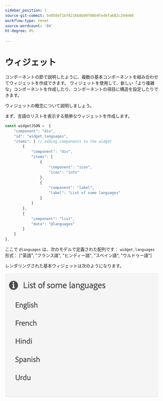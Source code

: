 ```yaml
---
sidebar_position: 1
source-git-commit: 5e0584f1bf0216b8b00f00b9fe46fa682c244e08
workflow-type: tm+mt
source-wordcount: '84'
ht-degree: 0%

---
```




# ウィジェット

コンポーネントの節で説明したように、複数の基本コンポーネントを組み合わせてウィジェットを作成できます。
ウィジェットを使用して、新しい「より複雑な」コンポーネントを作成したり、コンポーネントの項目に構造を設定したりできます。

ウィジェットの概念について説明しましょう。

まず、言語のリストを表示する簡単なウィジェットを作成します。

```js title="basicWidget.js"
const widgetJSON =  {
    "component": "div", 
    "id": "widget_languages", 
    "items": [ // adding components to the widget
        {
            "component": "div",
            "items": [
                {
                    "component": "icon",
                    "icon": "info"
                },
                {
                    "component": "label",
                    "label": "List of some languages"
                }
            ]
        },
        {
            "component": "list",
            "data": "@languages"
        }
    ]
},
```

ここで `@languages` は、次のモデルで定義された配列です： `widget_languages` 形式： [&quot;英語&quot;, &quot;フランス語&quot;, &quot;ヒンディー語&quot;, &quot;スペイン語&quot;, &quot;ウルドゥー語&quot;]

レンダリングされた基本ウィジェットは次のようになります。

![basic_widget](imgs/basic_widget.png "基本ウィジェット")
